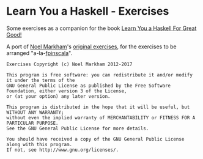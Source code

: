 # Learn You a Haskell - Exercises

Some exercises as a companion for the book [Learn You a Haskell For Great Good!](http://learnyouahaskell.com/)

A port of [Noel Markham](https://github.com/noelmarkham)'s 
[original exercises](https://github.com/noelmarkham/learn-you-a-haskell-exercises), for the exercises to be arranged
"a-la-[fpinscala](https://github.com/fpinscala/fpinscala)".

```
Exercises Copyright (c) Noel Markham 2012-2017

This program is free software: you can redistribute it and/or modify it under the terms of the 
GNU General Public License as published by the Free Software Foundation, either version 3 of the License, 
or (at your option) any later version.

This program is distributed in the hope that it will be useful, but WITHOUT ANY WARRANTY; 
without even the implied warranty of MERCHANTABILITY or FITNESS FOR A PARTICULAR PURPOSE. 
See the GNU General Public License for more details.

You should have received a copy of the GNU General Public License along with this program. 
If not, see http://www.gnu.org/licenses/.
```